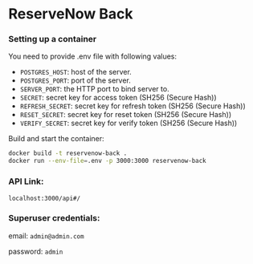 # ReserveNow Back

### Setting up a container

You need to provide .env file with following values:

- `POSTGRES_HOST`: host of the server.
- `POSTGRES_PORT`: port of the server.
- `SERVER_PORT`: the HTTP port to bind server to.
- `SECRET`: secret key for access token (SH256 (Secure Hash))
- `REFRESH_SECRET`: secret key for refresh token (SH256 (Secure Hash))
- `RESET_SECRET`: secret key for reset token (SH256 (Secure Hash))
- `VERIFY_SECRET`: secret key for verify token (SH256 (Secure Hash))

Build and start the container:

```sh
docker build -t reservenow-back .
docker run --env-file=.env -p 3000:3000 reservenow-back
```

### API Link:

`localhost:3000/api#/`

### Superuser credentials:

email: `admin@admin.com`

password: `admin`
